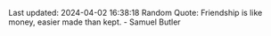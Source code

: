 Last updated: 2024-04-02 16:38:18
Random Quote: Friendship is like money, easier made than kept. - Samuel Butler
